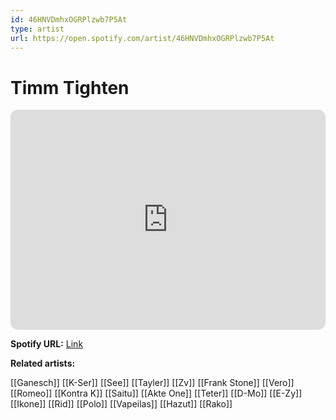 ```yaml
---
id: 46HNVDmhxOGRPlzwb7P5At
type: artist
url: https://open.spotify.com/artist/46HNVDmhxOGRPlzwb7P5At
---
```

# Timm Tighten

<iframe style="border-radius:12px" src="https://open.spotify.com/embed/artist/46HNVDmhxOGRPlzwb7P5At" width="100%" height="352" frameBorder="0" allowfullscreen="" allow="autoplay; clipboard-write; encrypted-media; fullscreen; picture-in-picture" loading="lazy"></iframe>

**Spotify URL:** [Link](https://open.spotify.com/artist/46HNVDmhxOGRPlzwb7P5At)

**Related artists:**

[[Ganesch]]
[[K-Ser]]
[[See]]
[[Tayler]]
[[Zv]]
[[Frank Stone]]
[[Vero]]
[[Romeo]]
[[Kontra K]]
[[Saitu]]
[[Akte One]]
[[Teter]]
[[D-Mo]]
[[E-Zy]]
[[Ikone]]
[[Rid]]
[[Polo]]
[[Vapeilas]]
[[Hazut]]
[[Rako]]
